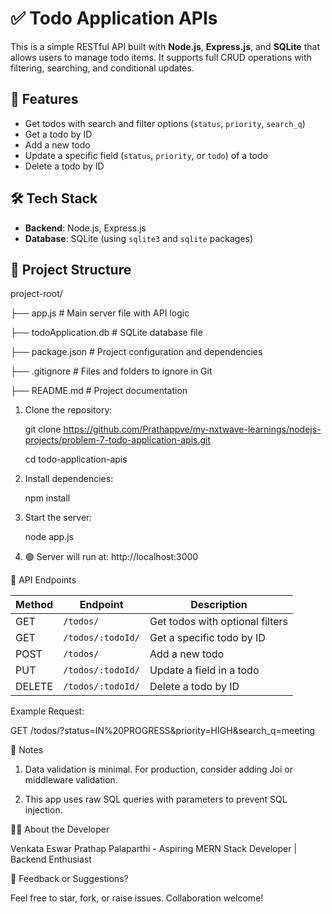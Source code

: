 # ✅ Todo Application APIs

This is a simple RESTful API built with **Node.js**, **Express.js**, and **SQLite** that allows users to manage todo items. It supports full CRUD operations with filtering, searching, and conditional updates.

## 🚀 Features

- Get todos with search and filter options (`status`, `priority`, `search_q`)
- Get a todo by ID
- Add a new todo
- Update a specific field (`status`, `priority`, or `todo`) of a todo
- Delete a todo by ID

## 🛠️ Tech Stack

- **Backend**: Node.js, Express.js
- **Database**: SQLite (using `sqlite3` and `sqlite` packages)

## 📁 Project Structure

project-root/

├── app.js # Main server file with API logic

├── todoApplication.db # SQLite database file

├── package.json # Project configuration and dependencies

├── .gitignore # Files and folders to ignore in Git

├── README.md # Project documentation

1. Clone the repository:
   
   git clone https://github.com/Prathappve/my-nxtwave-learnings/nodejs-projects/problem-7-todo-application-apis.git
   
   cd todo-application-apis
   
2. Install dependencies:

   npm install
   
3. Start the server:

   node app.js

4. 🟢 Server will run at: http://localhost:3000

📡 API Endpoints

| Method | Endpoint          | Description                     |
| ------ | ----------------- | ------------------------------- |
| GET    | `/todos/`         | Get todos with optional filters |
| GET    | `/todos/:todoId/` | Get a specific todo by ID       |
| POST   | `/todos/`         | Add a new todo                  |
| PUT    | `/todos/:todoId/` | Update a field in a todo        |
| DELETE | `/todos/:todoId/` | Delete a todo by ID             |

Example Request:

GET /todos/?status=IN%20PROGRESS&priority=HIGH&search_q=meeting

📌 Notes

1. Data validation is minimal. For production, consider adding Joi or middleware validation.

2. This app uses raw SQL queries with parameters to prevent SQL injection.

🙋‍♂️ About the Developer

Venkata Eswar Prathap Palaparthi - Aspiring MERN Stack Developer | Backend Enthusiast

💬 Feedback or Suggestions?

Feel free to star, fork, or raise issues. Collaboration welcome!
